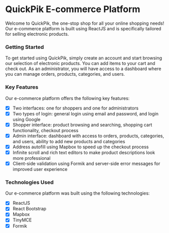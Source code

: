 # QuickPik E-commerce Platform
Welcome to QuickPik, the one-stop shop for all your online shopping needs! Our e-commerce platform is built using ReactJS and is specifically tailored for selling electronic products.

### Getting Started
To get started using QuickPik, simply create an account and start browsing our selection of electronic products. You can add items to your cart and check out. As an administrator, you will have access to a dashboard where you can manage orders, products, categories, and users.

### Key Features
Our e-commerce platform offers the following key features:

- [x] Two interfaces: one for shoppers and one for administrators
- [x] Two types of login: general login using email and password, and login using Google
- [x] Shopper interface: product browsing and searching, shopping cart functionality, checkout process
- [x] Admin interface: dashboard with access to orders, products, categories, and users, ability to add new products and categories
- [x] Address autofill using Mapbox to speed up the checkout process
- [x] Infinite scroll and rich text editors to make product descriptions look more professional
- [x] Client-side validation using Formik and server-side error messages for improved user experience

### Technologies Used
Our e-commerce platform was built using the following technologies:

- [x] ReactJS
- [x] React Bootstrap
- [x] Mapbox
- [x] TinyMCE
- [x] Formik